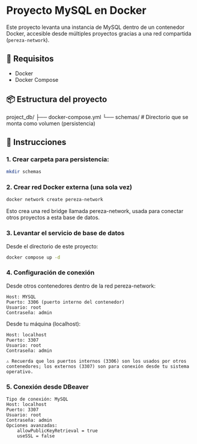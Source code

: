 # Proyecto MySQL en Docker

Este proyecto levanta una instancia de MySQL dentro de un contenedor Docker, accesible desde múltiples proyectos gracias a una red compartida (`pereza-network`).

## 🐳 Requisitos

- Docker
- Docker Compose

## 📦 Estructura del proyecto

project_db/
├── docker-compose.yml
└── schemas/ # Directorio que se monta como volumen (persistencia)


## 🚀 Instrucciones
### 1. Crear carpeta para persistencia:
```bash
mkdir schemas
```

### 2. Crear red Docker externa (una sola vez)

```bash
docker network create pereza-network
```

Esto crea una red bridge llamada pereza-network, usada para conectar otros proyectos a esta base de datos.

### 3. Levantar el servicio de base de datos

Desde el directorio de este proyecto:

```bash
docker compose up -d
```

### 4. Configuración de conexión

Desde otros contenedores dentro de la red pereza-network:

    Host: MYSQL
    Puerto: 3306 (puerto interno del contenedor)
    Usuario: root
    Contraseña: admin

Desde tu máquina (localhost):

    Host: localhost
    Puerto: 3307
    Usuario: root
    Contraseña: admin

    ⚠️ Recuerda que los puertos internos (3306) son los usados por otros contenedores; los externos (3307) son para conexión desde tu sistema operativo.

### 5. Conexión desde DBeaver

    Tipo de conexión: MySQL
    Host: localhost
    Puerto: 3307
    Usuario: root
    Contraseña: admin
    Opciones avanzadas:
        allowPublicKeyRetrieval = true
        useSSL = false

